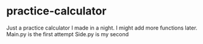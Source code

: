 # practice-calculator
Just a practice calculator I made in a night. I might add more functions later.
Main.py is the first attempt
Side.py is my second
